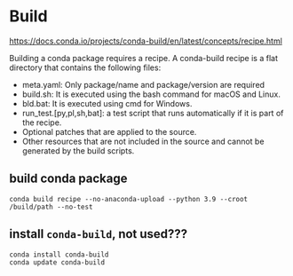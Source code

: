 # Build 

https://docs.conda.io/projects/conda-build/en/latest/concepts/recipe.html

Building a conda package requires a recipe. A conda-build recipe is a flat directory that contains the following files:
- meta.yaml: Only package/name and package/version are required
- build.sh: It is executed using the bash command for macOS and Linux.
- bld.bat: It is executed using cmd for Windows.
- run_test.[py,pl,sh,bat]: a test script that runs automatically if it is part of the recipe.
- Optional patches that are applied to the source.
- Other resources that are not included in the source and cannot be generated by the build scripts.

## build conda package
```
conda build recipe --no-anaconda-upload --python 3.9 --croot /build/path --no-test
```

## install `conda-build`, not used???
```
conda install conda-build
conda update conda-build
```
